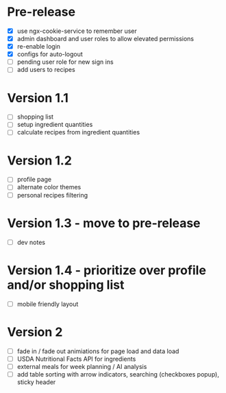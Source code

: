 # Pre-release
- [x] use ngx-cookie-service to remember user
- [x] admin dashboard and user roles to allow elevated permissions
- [x] re-enable login
- [x] configs for auto-logout
- [ ] pending user role for new sign ins
- [ ] add users to recipes

# Version 1.1
- [ ] shopping list
- [ ] setup ingredient quantities
- [ ] calculate recipes from ingredient quantities

# Version 1.2
- [ ] profile page
- [ ] alternate color themes
- [ ] personal recipes filtering

# Version 1.3 - move to pre-release
- [ ] dev notes

# Version 1.4 - prioritize over profile and/or shopping list
- [ ] mobile friendly layout

# Version 2
- [ ] fade in / fade out animiations for page load and data load
- [ ] USDA Nutritional Facts API for ingredients
- [ ] external meals for week planning / AI analysis
- [ ] add table sorting with arrow indicators, searching (checkboxes popup), sticky header